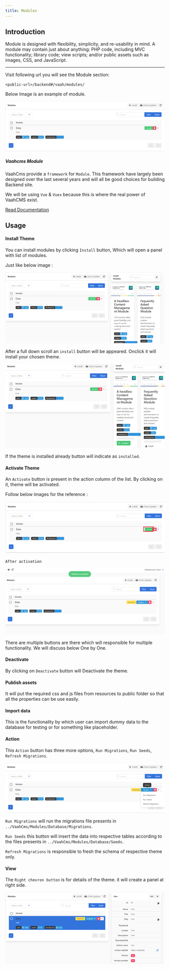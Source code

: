 ```yaml
---
title: Modules
---
```

## Introduction

Module is designed with flexibility, simplicity, and re-usability in mind. A module may contain just about anything: PHP code, including MVC functionality; library code; view scripts; and/or public assets such as images, CSS, and JavaScript.

------
Visit following url you will see the Module section:
```http request
<public-url>/backend#/vaah/modules/
```
Below Image is an example of module.

<img src="/images/1.x-modules-1.png">


##### Vaahcms Module

VaahCms provide a `framework` for `Module`. This framework have largely been designed over the last several years and will all be good choices for building Backend site.

We will be using `Vue` & `Vuex` because this is where the real power of VaahCMS exist.

[Read Documentation](/vaahcms/module/introduction)

## Usage

#### Install Theme

You can install modules by clicking `Install` button, Which will open a panel with list of modules.

Just like below image :

<img src="/images/1.x-modules-2.png">

After a full down scroll an `install` button will be appeared. Onclick it will install your chosen theme.

<img src="/images/1.x-modules-3.png">

If the theme is installed already button will indicate as `installed`.

#### Activate Theme

An `Activate` button is present in the action column of the list. By clicking on it, theme will be activated.

Follow below images for the reference :

<img src="/images/1.x-modules-4.png">

`After activation`

<img src="/images/1.x-modules-5.png">

There are multiple buttons are there which will responsible for multiple functionality.
We will discuss below One by One.

#### Deactivate

By clicking on `Deactivate` button will Deactivate the theme.

#### Publish assets

It will put the required css and js files from resources to public folder so that all the properties can be use easily.

#### Import data

This is the functionality by which user can import dummy data to the database for testing or for something like placeholder.


#### Action

This `Action` button has three more options, `Run Migrations`, `Run Seeds`, `Refresh Migrations`.

<img src="/images/1.x-modules-7.png">

`Run Migrations` will run the migrations file presents in `../VaahCms/Modules/Database/Migrations`.

`Run Seeds` this button will insert the data into respective tables according to the files presents in `../VaahCms/Modules/Database/Seeds`.

`Refresh Migrations` is responsible to fresh the schema of respective theme only.

#### View

The `Right chevron button` is for details of the theme. it will create a panel at right side.

<img src="/images/1.x-modules-8.png">
